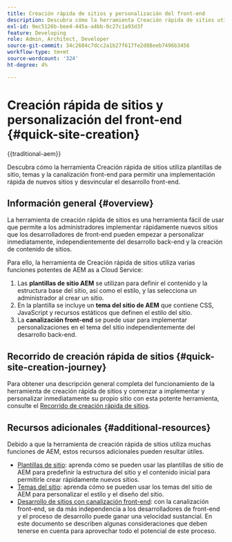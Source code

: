 ```yaml
---
title: Creación rápida de sitios y personalización del front-end
description: Descubra cómo la herramienta Creación rápida de sitios utiliza plantillas de sitio, temas y la canalización front-end para permitir una implementación rápida de nuevos sitios y desvincular el desarrollo front-end.
exl-id: 9ec5126b-bee4-445a-a4bb-0c27c1a93d3f
feature: Developing
role: Admin, Architect, Developer
source-git-commit: 34c2604c7dcc2a1b27f617fe2d88eeb7496b3456
workflow-type: tm+mt
source-wordcount: '324'
ht-degree: 4%

---
```


# Creación rápida de sitios y personalización del front-end {#quick-site-creation}

{{traditional-aem}}

Descubra cómo la herramienta Creación rápida de sitios utiliza plantillas de sitio, temas y la canalización front-end para permitir una implementación rápida de nuevos sitios y desvincular el desarrollo front-end.

## Información general {#overview}

La herramienta de creación rápida de sitios es una herramienta fácil de usar que permite a los administradores implementar rápidamente nuevos sitios que los desarrolladores de front-end pueden empezar a personalizar inmediatamente, independientemente del desarrollo back-end y la creación de contenido de sitios.

Para ello, la herramienta de Creación rápida de sitios utiliza varias funciones potentes de AEM as a Cloud Service:

1. Las **plantillas de sitio AEM** se utilizan para definir el contenido y la estructura base del sitio, así como el estilo, y las selecciona un administrador al crear un sitio.
1. En la plantilla se incluye un **tema del sitio de AEM** que contiene CSS, JavaScript y recursos estáticos que definen el estilo del sitio.
1. La **canalización front-end** se puede usar para implementar personalizaciones en el tema del sitio independientemente del desarrollo back-end.

## Recorrido de creación rápida de sitios {#quick-site-creation-journey}

Para obtener una descripción general completa del funcionamiento de la herramienta de creación rápida de sitios y comenzar a implementar y personalizar inmediatamente su propio sitio con esta potente herramienta, consulte el [Recorrido de creación rápida de sitios](/help/journey-sites/quick-site/overview.md).

## Recursos adicionales {#additional-resources}

Debido a que la herramienta de creación rápida de sitios utiliza muchas funciones de AEM, estos recursos adicionales pueden resultar útiles.

* [Plantillas de sitio](/help/sites-cloud/administering/site-creation/site-templates.md): aprenda cómo se pueden usar las plantillas de sitio de AEM para predefinir la estructura del sitio y el contenido inicial para permitirle crear rápidamente nuevos sitios.
* [Temas del sitio](/help/sites-cloud/administering/site-creation/site-themes.md): aprenda cómo se pueden usar los temas del sitio de AEM para personalizar el estilo y el diseño del sitio.
* [Desarrollo de sitios con canalización front-end](/help/implementing/developing/introduction/developing-with-front-end-pipelines.md): con la canalización front-end, se da más independencia a los desarrolladores de front-end y el proceso de desarrollo puede ganar una velocidad sustancial. En este documento se describen algunas consideraciones que deben tenerse en cuenta para aprovechar todo el potencial de este proceso.
